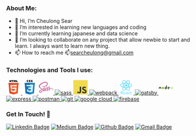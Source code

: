 ### About Me:

- 👋 Hi, I’m Cheulong Sear
- 👀 I’m interested in learning new languages and coding
- 🌱 I’m currently learning japanese and data science 
- 💞️ I’m looking to collaborate on any project that allow newbie to start and learn. I always want to learn new thing.
- 📫 How to reach me 📫searcheulong@gmail.com

### Technologies and Tools I use:

   <a href="https://www.w3.org/html/" target="_blank"> <img src="https://raw.githubusercontent.com/devicons/devicon/master/icons/html5/html5-original-wordmark.svg" alt="html5" width="40" height="40"/> </a>
    <a href="https://www.w3schools.com/css/" target="_blank"> <img src="https://raw.githubusercontent.com/devicons/devicon/master/icons/css3/css3-original-wordmark.svg" alt="css3" width="40" height="40"/> </a>
<a href="https://sass-lang.com" target="_blank"> <img src="https://raw.githubusercontent.com/devicons/devicon/master/icons/sass/sass-original.svg" alt="sass" width="40" height="40"/> </a>
<a href="https://styled-components.com/" target="_blank"> <img src="https://styled-components.com/logo.png" alt="sass" width="40" height="40"/> </a>
    <a href="https://developer.mozilla.org/en-US/docs/Web/JavaScript" target="_blank"> <img src="https://raw.githubusercontent.com/devicons/devicon/master/icons/javascript/javascript-original.svg" alt="javascript" width="40" height="40"/> </a>
<a href="https://webpack.js.org/" target="_blank"> <img src="https://www.vectorlogo.zone/logos/js_webpack/js_webpack-icon.svg" alt="webpack" width="40" height="40"/> </a>
<a href="https://reactjs.org/" target="_blank"> <img src="https://raw.githubusercontent.com/devicons/devicon/master/icons/react/react-original-wordmark.svg" alt="react" width="40" height="40"/> </a>
<a href="https://nextjs.org/" target="_blank"> <img src="https://devahoy.com/static/79ebe6c318b3ff52a461ccac92d98988/3c17d/nextjs.png" alt="gatsby" width="40" height="40"/> </a>
      <a href="https://nodejs.org" target="_blank"> <img src="https://raw.githubusercontent.com/devicons/devicon/master/icons/nodejs/nodejs-original-wordmark.svg" alt="nodejs" width="40" height="40"/> </a>
    <a href="https://expressjs.com" target="_blank"> <img src="https://expressjs.com/images/express-facebook-share.png" alt="express" width="60" height="40"/> </a>
<a href="https://www.postman.com/" target="_blank"> <img src="https://www.vectorlogo.zone/logos/getpostman/getpostman-icon.svg" alt="postman" width="40" height="40"/> </a>
<a href="https://git-scm.com/" target="_blank"> <img src="https://www.vectorlogo.zone/logos/git-scm/git-scm-icon.svg" alt="git" width="40" height="40"/> </a>
 <a href="https://cloud.google.com/" target="_blank"> <img src="https://www.vectorlogo.zone/logos/google_cloud/google_cloud-icon.svg" alt="google cloud" width="40" height="40"/> </a>
 <a href="https://firebase.google.com/" target="_blank"> <img src="https://www.vectorlogo.zone/logos/firebase/firebase-icon.svg" alt="firebase" width="40" height="40"/> </a>
 
 ### Get In Touch! 🤭
 
[![Linkedin Badge](https://img.shields.io/badge/-CheulongSear-blue?style=flat-square&logo=Linkedin&logoColor=white&link=https://www.linkedin.com/in/cheulongsear/)](https://www.linkedin.com/in/cheulongsear/)
[![Medium Badge](https://img.shields.io/badge/-SearCheulong-white?style=flat-square&logo=Medium&logoColor=black&link=https://searcheulong.medium.com/)](https://searcheulong.medium.com/)
[![Github Badge](https://img.shields.io/badge/-cheulong-grey?style=flat-square&logo=Github&logoColor=white&link=https://github.com/cheulong)](https://github.com/cheulong)
[![Gmail Badge](https://img.shields.io/badge/-CheulongSear-white?style=flat-square&logo=Gmail&logoColor=red&link=mailto:searcheulong@gmail.com)](mailto:searcheulong@gmail.com)

<!---
cheulong/cheulong is a ✨ special ✨ repository because its `README.md` (this file) appears on your GitHub profile.
You can click the Preview link to take a look at your changes.
--->
